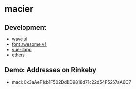 # macier

## Development
- [wave ui](https://antoniandre.github.io/wave-ui/typography)
- [font awesome v4](https://fontawesome.com/v4/icons/)
- [vue-dapp](https://vue-dapp-docs.netlify.app/api/use-ethers.html)
- [ethers](https://docs.ethers.io/v5/api/providers/jsonrpc-provider/)

## Demo: Addresses on Rinkeby
- maci: 0x3aAeF1cb1F502DdDD9818d71c22d54F5267aA6C7
